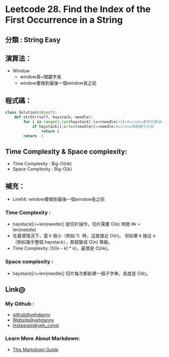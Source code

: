 # Leetcode  28. Find the Index of the First Occurrence in a String

## 分類 : String Easy

## 演算法：
- Window
  - window長=關鍵字長
  - window要做到最後一個window長之前

## 程式碼：
```python
class Solution(object):
    def strStr(self, haystack, needle):
        for i in range(0,len(haystack)-len(needle)+1):#window要做到最後一個window長之前
            if haystack[i:i+len(needle)]==needle:#window跟關鍵字比較
                return i
        return -1
```
## Time Complexity & Space complexity:
- Time Complexity   :   Big-O(*nk*)
- Space Complexity   :  Big-O(*k*)

## 補充：
- Line14: window要做到最後一個window長之前
### Time Complexity :
- haystack[i:i+len(needle)] 是切片操作，切片需要 O(k) 時間 #k = len(needle)
- 在最壞情況下，當 k 很小（例如 1）時，這是接近 O(n)。
但如果 k 接近 n（例如幾乎整個 haystack），那就變成 O(n) 等級。
- Time Complexity: O((n - k) * k)，最壞是 O(nk)。
### Space complexity :
- haystack[i:i+len(needle)] 切片每次都新建一個子字串，長度是 O(k)。


## Link@
### My Github : 
- [github@yehdanny](https://github.com/yehdanny)
- [Website@yehdanny](https://yehdanny.github.io/mypage/html/index.html)
- [Instagram@yeh_const](https://www.instagram.com/yeh_const?igsh=MTVlNTl2eGVkeWI2MA%3D%3D&utm_source=qr)
### Learn More About Markdown:
- [This Markdown Guide](https://www.markdownguide.org/)
